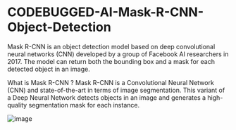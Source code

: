 # CODEBUGGED-AI-Mask-R-CNN-Object-Detection
Mask R-CNN is an object detection model based on deep convolutional neural networks (CNN) developed by a group of Facebook AI researchers in 2017. The model can return both the bounding box and a mask for each detected object in an image.

What is Mask R-CNN ?
                   Mask R-CNN is a Convolutional Neural Network (CNN) and state-of-the-art in terms of image segmentation. This variant of a Deep Neural Network detects objects in an image and generates a high-quality segmentation mask for each instance.
                   
 ![image](https://user-images.githubusercontent.com/53464755/161684048-3752f14e-2ce1-4072-8e0c-1eaf600349d5.png)
                   
                  
